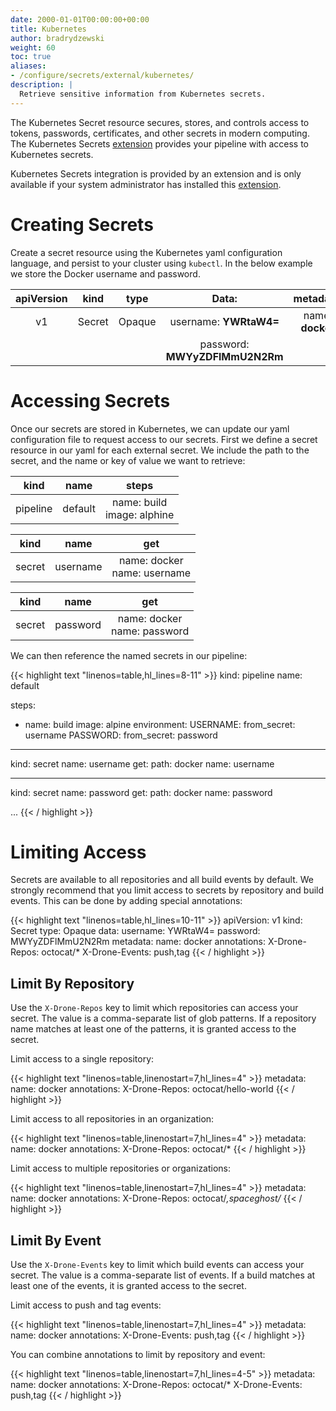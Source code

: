 ```yaml
---
date: 2000-01-01T00:00:00+00:00
title: Kubernetes
author: bradrydzewski
weight: 60
toc: true
aliases:
- /configure/secrets/external/kubernetes/
description: |
  Retrieve sensitive information from Kubernetes secrets.
---
```


The Kubernetes Secret resource secures, stores, and controls access to tokens, passwords, certificates, and other secrets in modern computing. The Kubernetes Secrets <a href="/content/runner/extensions/kube.md">extension</a> provides your pipeline with access to Kubernetes secrets.

<div class="alert alert-info">
Kubernetes Secrets integration is provided by an extension and is only available if your system administrator has installed this <a href="/content/runner/extensions/kube.md">extension</a>.
</div>

# Creating Secrets

Create a secret resource using the Kubernetes yaml configuration language, and persist to your cluster using `kubectl`. In the below example we store the Docker username and password.

|    apiVersion   |    kind         |     type       |        Data:                    |     metadata:      |
|    :----:       |    :----:       |     :----:     |       :----:                    |     :----:         |
|     v1          |    Secret       |     Opaque     |   username: **YWRtaW4=**        | name: **docker**   |
|                 |                 |                | password: **MWYyZDFlMmU2N2Rm**  |                    |

# Accessing Secrets

Once our secrets are stored in Kubernetes, we can update our yaml configuration file to request access to our secrets. First we define a secret resource in our yaml for each external secret. We include the path to the secret, and the name or key of value we want to retrieve:

<div display=flex>

|    kind         |     name         |                   steps                  |
|    :----:       |     :----:       |                   :----:                 |
|    pipeline     |     default      |     name: build <br/> image: alphine     |


|    kind         |     name         |                   get                     |
|    :----:       |     :----:       |                   :----:                  |
|    secret       |     username     |     name: docker <br/> name: username     |


|    kind         |     name         |                   get                     |
|    :----:       |     :----:       |                   :----:                  |
|    secret       |     password     |     name: docker <br/> name: password     |

</div>
  
We can then reference the named secrets in our pipeline:

{{< highlight text "linenos=table,hl_lines=8-11" >}}
kind: pipeline
name: default

steps:
- name: build
  image: alpine
  environment:
    USERNAME:
      from_secret: username
    PASSWORD:
      from_secret: password

---
kind: secret
name: username
get:
  path: docker
  name: username

---
kind: secret
name: password
get:
  path: docker
  name: password

...
{{< / highlight >}}

# Limiting Access

Secrets are available to all repositories and all build events by default. We strongly recommend that you limit access to secrets by repository and build events. This can be done by adding special annotations:

{{< highlight text "linenos=table,hl_lines=10-11" >}}
apiVersion: v1
kind: Secret
type: Opaque
data:
  username: YWRtaW4=
  password: MWYyZDFlMmU2N2Rm
metadata:
  name: docker
  annotations:
    X-Drone-Repos: octocat/*
    X-Drone-Events: push,tag
{{< / highlight >}}

## Limit By Repository

Use the `X-Drone-Repos` key to limit which repositories can access your secret. The value is a comma-separate list of glob patterns. If a repository name matches at least one of the patterns, it is granted access to the secret.

Limit access to a single repository:

{{< highlight text "linenos=table,linenostart=7,hl_lines=4" >}}
metadata:
  name: docker
  annotations:
    X-Drone-Repos: octocat/hello-world
{{< / highlight >}}

Limit access to all repositories in an organization:

{{< highlight text "linenos=table,linenostart=7,hl_lines=4" >}}
metadata:
  name: docker
  annotations:
    X-Drone-Repos: octocat/*
{{< / highlight >}}

Limit access to multiple repositories or organizations:

{{< highlight text "linenos=table,linenostart=7,hl_lines=4" >}}
metadata:
  name: docker
  annotations:
    X-Drone-Repos: octocat/*,spaceghost/*
{{< / highlight >}}

## Limit By Event

Use the `X-Drone-Events` key to limit which build events can access your secret. The value is a comma-separate list of events. If a build matches at least one of the events, it is granted access to the secret.

Limit access to push and tag events:

{{< highlight text "linenos=table,linenostart=7,hl_lines=4" >}}
metadata:
  name: docker
  annotations:
    X-Drone-Events: push,tag
{{< / highlight >}}

You can combine annotations to limit by repository and event:

{{< highlight text "linenos=table,linenostart=7,hl_lines=4-5" >}}
metadata:
  name: docker
  annotations:
    X-Drone-Repos: octocat/*
    X-Drone-Events: push,tag
{{< / highlight >}}
